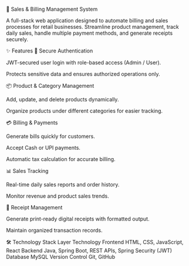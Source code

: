 🛒 Sales & Billing Management System

A full-stack web application designed to automate billing and sales processes for retail businesses. Streamline product management, track daily sales, handle multiple payment methods, and generate receipts securely.

✨ Features
🔐 Secure Authentication

JWT-secured user login with role-based access (Admin / User).

Protects sensitive data and ensures authorized operations only.

📦 Product & Category Management

Add, update, and delete products dynamically.

Organize products under different categories for easier tracking.

💳 Billing & Payments

Generate bills quickly for customers.

Accept Cash or UPI payments.

Automatic tax calculation for accurate billing.

📊 Sales Tracking

Real-time daily sales reports and order history.

Monitor revenue and product sales trends.

🧾 Receipt Management

Generate print-ready digital receipts with formatted output.

Maintain organized transaction records.

🛠️ Technology Stack
Layer	Technology
Frontend	HTML, CSS, JavaScript, React
Backend	Java, Spring Boot, REST APIs, Spring Security (JWT)
Database	MySQL
Version Control	Git, GitHub
